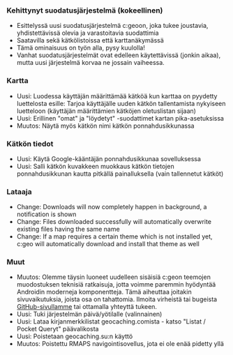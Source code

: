 ### Kehittynyt suodatusjärjestelmä (kokeellinen)
- Esittelyssä uusi suodatusjärjestelmä c:geoon, joka tukee joustavia, yhdistettävissä olevia ja varastoitavia suodattimia
- Saatavilla sekä kätkölistoissa että karttanäkymässä
- Tämä ominaisuus on työn alla, pysy kuulolla!
- Vanhat suodatusjärjestelmät ovat edelleen käytettävissä (jonkin aikaa), mutta uusi järjestelmä korvaa ne jossain vaiheessa.

### Kartta
- Uusi: Luodessa käyttäjän määrittämää kätköä kun karttaa on pyydetty luettelosta esille: Tarjoa käyttäjälle uuden kätkön tallentamista nykyiseen luetteloon (käyttäjän määrittämien kätköjen oletuslistan sijaan)
- Uusi: Erillinen "omat" ja "löydetyt" -suodattimet kartan pika-asetuksissa
- Muutos: Näytä myös kätkön nimi kätkön ponnahdusikkunassa

### Kätkön tiedot
- Uusi: Käytä Google-kääntäjän ponnahdusikkunaa sovelluksessa
- Uusi: Salli kätkön kuvakkeen muokkaus kätkön tietojen ponnahdusikkunan kautta pitkällä painalluksella (vain tallennetut kätköt)

### Lataaja
- Change: Downloads will now completely happen in background, a notification is shown
- Change: Files downloaded successfully will automatically overwrite existing files having the same name
- Change: If a map requires a certain theme which is not installed yet, c:geo will automatically download and install that theme as well

### Muut
- Muutos: Olemme täysin luoneet uudelleen sisäisiä c:geon teemojen muodostuksen teknisiä ratkaisuja, jotta voimme paremmin hyödyntää Androidin moderneja komponentteja. Tämä aiheuttaa joitakin sivuvaikutuksia, joista osa on tahattomia. Ilmoita virheistä tai bugeista [GitHub-sivullamme](https://www.github.com/cgeo/cgeo/issues) tai ottamalla yhteyttä tukeen.
- Uusi: Tuki järjestelmän päivä/yötilalle (valinnainen)
- Uusi: Lataa kirjanmerkkilistat geocaching.comista - katso "Listat / Pocket Queryt" päävalikosta
- Uusi: Poistetaan geocaching.su:n käyttö
- Muutos: Poistettu RMAPS navigointisovellus, jota ei ole enää pidetty yllä
